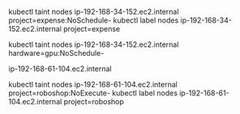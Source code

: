 kubectl taint nodes ip-192-168-34-152.ec2.internal project=expense:NoSchedule-
kubectl label nodes ip-192-168-34-152.ec2.internal project=expense

kubectl taint nodes ip-192-168-34-152.ec2.internal hardware=gpu:NoSchedule-

ip-192-168-61-104.ec2.internal

kubectl taint nodes ip-192-168-61-104.ec2.internal project=roboshop:NoExecute-
kubectl label nodes ip-192-168-61-104.ec2.internal project=roboshop
